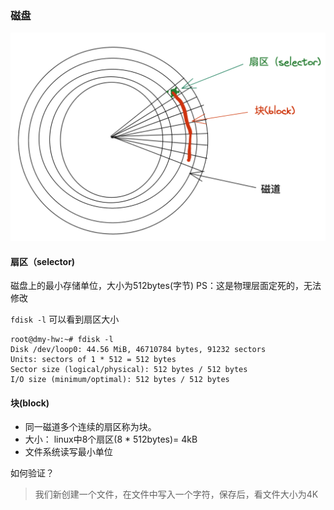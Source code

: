 ### 磁盘
![](../images/Snip20230116_1.png)

#### 扇区（selector)
磁盘上的最小存储单位，大小为512bytes(字节)
PS：这是物理层面定死的，无法修改

`fdisk -l` 可以看到扇区大小
```
root@dmy-hw:~# fdisk -l
Disk /dev/loop0: 44.56 MiB, 46710784 bytes, 91232 sectors
Units: sectors of 1 * 512 = 512 bytes
Sector size (logical/physical): 512 bytes / 512 bytes
I/O size (minimum/optimal): 512 bytes / 512 bytes
```
#### 块(block)
- 同一磁道多个连续的扇区称为块。
- 大小： linux中8个扇区(8 * 512bytes)= 4kB
- 文件系统读写最小单位

如何验证？
> 我们新创建一个文件，在文件中写入一个字符，保存后，看文件大小为4K


